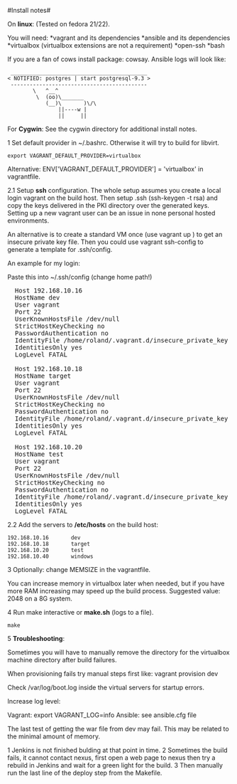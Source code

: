 #Install notes#


On **linux**:
(Tested on fedora 21/22).

You will need:
*vagrant and its dependencies
*ansible and its dependencies
*virtualbox (virtualbox extensions are not a requirement)
*open-ssh
*bash

If you are a fan of cows install package: cowsay.
Ansible logs will look like:
```
 ___________________________________________
< NOTIFIED: postgres | start postgresql-9.3 >
 -------------------------------------------
        \   ^__^
         \  (oo)\_______
            (__)\       )\/\
                ||----w |
                ||     ||

```
For **Cygwin**: See the cygwin directory for additional install notes.

1 Set default provider in ~/.bashrc.
Otherwise it will try to build for libvirt.


```Shell
export VAGRANT_DEFAULT_PROVIDER=virtualbox
```

Alternative:
ENV['VAGRANT_DEFAULT_PROVIDER'] = 'virtualbox' in vagrantfile.


2.1 Setup **ssh** configuration.
The whole setup assumes you create a local login vagrant on the build host.
Then setup .ssh (ssh-keygen -t rsa) and copy the keys delivered in the PKI directory
over the generated keys.
Setting up a new vagrant user can be an issue in none personal hosted environments.

An alternative is to create a standard VM once (use vagrant up <some server>) to
get an insecure private key file.
Then you could use vagrant ssh-config to generate a template for .ssh/config.

An example for my login:


Paste this into ~/.ssh/config (change home path!)

<pre>
  Host 192.168.10.16
  HostName dev
  User vagrant
  Port 22
  UserKnownHostsFile /dev/null
  StrictHostKeyChecking no
  PasswordAuthentication no
  IdentityFile /home/roland/.vagrant.d/insecure_private_key
  IdentitiesOnly yes
  LogLevel FATAL

  Host 192.168.10.18
  HostName target
  User vagrant
  Port 22
  UserKnownHostsFile /dev/null
  StrictHostKeyChecking no
  PasswordAuthentication no
  IdentityFile /home/roland/.vagrant.d/insecure_private_key
  IdentitiesOnly yes
  LogLevel FATAL

  Host 192.168.10.20
  HostName test
  User vagrant
  Port 22
  UserKnownHostsFile /dev/null
  StrictHostKeyChecking no
  PasswordAuthentication no
  IdentityFile /home/roland/.vagrant.d/insecure_private_key
  IdentitiesOnly yes
  LogLevel FATAL
</pre>  



2.2 Add the servers to **/etc/hosts** on the build host:
```
192.168.10.16		dev
192.168.10.18		target
192.168.10.20		test
192.168.10.40		windows
```

3 Optionally: change MEMSIZE in the vagrantfile.

  You can increase memory in virtualbox later when needed, but if you have more RAM
  increasing may speed up the build process.
  Suggested value: 2048 on a 8G system.

4 Run make interactive or **make.sh** (logs to a file).
  ```Shell
  make
  ```

5 **Troubleshooting**:

Sometimes you will have to manually remove the directory for the virtualbox machine
directory after build failures.

When provisioning  fails try manual steps first like:
vagrant provision dev

Check /var/log/boot.log inside the virtual servers for startup errors.

Increase log level:

Vagrant: export VAGRANT_LOG=info
Ansible: see ansible.cfg file



The last test of getting the war file from dev may fail.
This may be related to the minimal amount of memory.

1 Jenkins is not finished bulding at that point in time.
2 Sometimes the build fails, it cannot contact nexus, first open a web page to nexus then try a
  rebuild in Jenkins and wait for a green light for the build.
3 Then manually run the last line of the deploy step from the Makefile.
